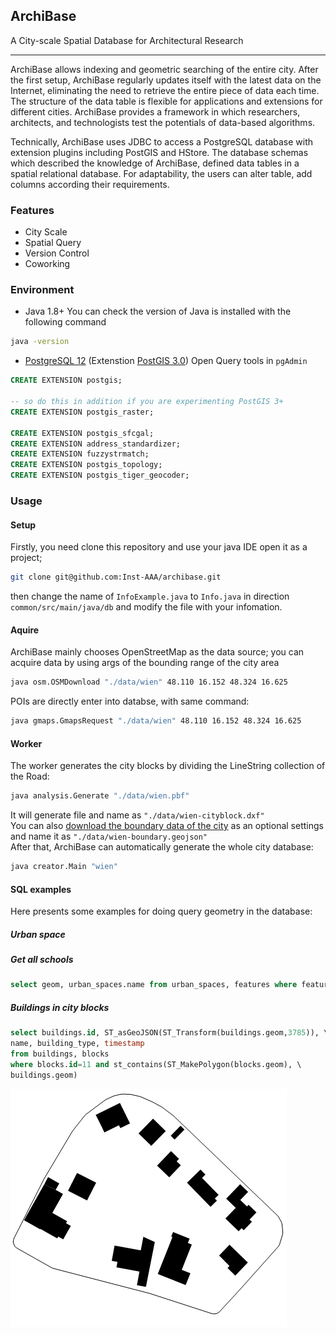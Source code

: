 ## ArchiBase
A City-scale Spatial Database for Architectural Research

---
ArchiBase allows indexing and geometric searching of the entire city. After the first setup, ArchiBase regularly updates itself with the latest data on the Internet, eliminating the need to retrieve the entire piece of data each time. The structure of the data table is flexible for applications and extensions for different cities. ArchiBase provides a framework in which researchers, architects, and technologists test the potentials of data-based algorithms.

Technically, ArchiBase uses JDBC to access a PostgreSQL database with extension plugins including PostGIS and HStore. The database
schemas which described the knowledge of ArchiBase, defined data tables in a spatial relational database. For adaptability, the users can alter table, add columns according their requirements.

### Features
- City Scale
- Spatial Query
- Version Control
- Coworking

### Environment
- Java 1.8+
You can check the version of Java is installed with the following command
``` bash
java -version
```
- [PostgreSQL 12](https://www.enterprisedb.com/downloads/postgres-postgresql-downloads) (Extenstion [PostGIS 3.0](http://download.osgeo.org/postgis/windows/))
Open Query tools in `pgAdmin`
``` SQL
CREATE EXTENSION postgis;

-- so do this in addition if you are experimenting PostGIS 3+
CREATE EXTENSION postgis_raster;
 
CREATE EXTENSION postgis_sfcgal;
CREATE EXTENSION address_standardizer;
CREATE EXTENSION fuzzystrmatch;
CREATE EXTENSION postgis_topology;
CREATE EXTENSION postgis_tiger_geocoder;
```
### Usage
#### Setup
Firstly, you need clone this repository and use your java IDE open it as a project;
``` bash
git clone git@github.com:Inst-AAA/archibase.git
```
then change the name of `InfoExample.java` to `Info.java` in direction `common/src/main/java/db` and modify the file with your infomation.

#### Aquire
ArchiBase mainly chooses OpenStreetMap as the data source; you can acquire data by using args of the bounding range of the city area
``` bash
java osm.OSMDownload "./data/wien" 48.110 16.152 48.324 16.625
```
POIs are directly enter into databse, with same command:
``` bash
java gmaps.GmapsRequest "./data/wien" 48.110 16.152 48.324 16.625
```
#### Worker
The worker generates the city blocks by dividing the LineString collection of the Road:
``` bash
java analysis.Generate "./data/wien.pbf"
```
It will generate file and name as `"./data/wien-cityblock.dxf"`  
You can also [download the boundary data of the city](osm-boundaries.com/) as an optional settings and name it as `"./data/wien-boundary.geojson"`  
After that, ArchiBase can automatically generate the whole city database:
``` bash 
java creator.Main "wien"
```
#### SQL examples
Here presents some examples for doing query geometry in the database:
##### Urban space 
##### Get all schools
``` SQL 
select geom, urban_spaces.name from urban_spaces, features where feature_id = features.id and features.name = 'school';
```
##### Buildings in city blocks 
``` SQL 
select buildings.id, ST_asGeoJSON(ST_Transform(buildings.geom,3785)), \
name, building_type, timestamp
from buildings, blocks
where blocks.id=11 and st_contains(ST_MakePolygon(blocks.geom), \
buildings.geom)
```
![](imgs/2021-03-30-10-29-46.png)

